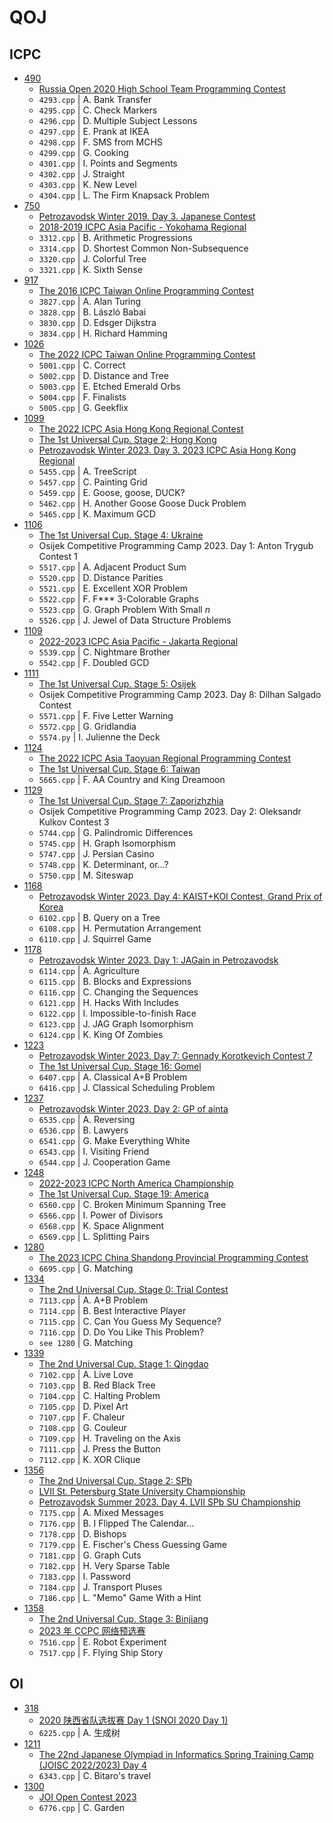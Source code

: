 # QOJ

## ICPC

- [490](./490)
    - [Russia Open 2020 High School Team Programming Contest](https://qoj.ac/contest/490)
    - `4293.cpp` | A. Bank Transfer
    - `4295.cpp` | C. Check Markers
    - `4296.cpp` | D. Multiple Subject Lessons
    - `4297.cpp` | E. Prank at IKEA
    - `4298.cpp` | F. SMS from MCHS
    - `4299.cpp` | G. Cooking
    - `4301.cpp` | I. Points and Segments
    - `4302.cpp` | J. Straight
    - `4303.cpp` | K. New Level
    - `4304.cpp` | L. The Firm Knapsack Problem
- [750](./750)
    - [Petrozavodsk Winter 2019. Day 3. Japanese Contest](https://qoj.ac/contest/750)
    - [2018-2019 ICPC Asia Pacific - Yokohama Regional](https://qoj.ac/contest/750?v=1)
    - `3312.cpp` | B. Arithmetic Progressions
    - `3314.cpp` | D. Shortest Common Non-Subsequence
    - `3320.cpp` | J. Colorful Tree
    - `3321.cpp` | K. Sixth Sense
- [917](./917)
    - [The 2016 ICPC Taiwan Online Programming Contest](https://qoj.ac/contest/917)
    - `3827.cpp` | A. Alan Turing
    - `3828.cpp` | B. László Babai
    - `3830.cpp` | D. Edsger Dijkstra
    - `3834.cpp` | H. Richard Hamming
- [1026](./1026)
    - [The 2022 ICPC Taiwan Online Programming Contest](https://qoj.ac/contest/1026)
    - `5001.cpp` | C. Correct
    - `5002.cpp` | D. Distance and Tree
    - `5003.cpp` | E. Etched Emerald Orbs
    - `5004.cpp` | F. Finalists
    - `5005.cpp` | G. Geekflix
- [1099](./1099)
    - [The 2022 ICPC Asia Hong Kong Regional Contest](https://qoj.ac/contest/1099)
    - [The 1st Universal Cup. Stage 2: Hong Kong](https://qoj.ac/contest/1099?v=1)
    - [Petrozavodsk Winter 2023. Day 3. 2023 ICPC Asia Hong Kong Regional](https://qoj.ac/contest/1099?v=2)
    - `5455.cpp` | A. TreeScript
    - `5457.cpp` | C. Painting Grid
    - `5459.cpp` | E. Goose, goose, DUCK?
    - `5462.cpp` | H. Another Goose Goose Duck Problem
    - `5465.cpp` | K. Maximum GCD
- [1106](./1106)
    - [The 1st Universal Cup. Stage 4: Ukraine](https://qoj.ac/contest/1106)
    - Osijek Competitive Programming Camp 2023. Day 1: Anton Trygub Contest 1
    - `5517.cpp` | A. Adjacent Product Sum
    - `5520.cpp` | D. Distance Parities
    - `5521.cpp` | E. Excellent XOR Problem
    - `5522.cpp` | F. F*** 3-Colorable Graphs
    - `5523.cpp` | G. Graph Problem With Small $n$
    - `5526.cpp` | J. Jewel of Data Structure Problems
- [1109](./1109)
    - [2022-2023 ICPC Asia Pacific - Jakarta Regional](https://qoj.ac/contest/1109)
    - `5539.cpp` | C. Nightmare Brother
    - `5542.cpp` | F. Doubled GCD
- [1111](./1111)
    - [The 1st Universal Cup. Stage 5: Osijek](https://qoj.ac/contest/1111)
    - Osijek Competitive Programming Camp 2023. Day 8: Dilhan Salgado Contest
    - `5571.cpp` | F. Five Letter Warning
    - `5572.cpp` | G. Gridlandia
    - `5574.py`  | I. Julienne the Deck
- [1124](./1124)
    - [The 2022 ICPC Asia Taoyuan Regional Programming Contest](https://qoj.ac/contest/1124)
    - [The 1st Universal Cup. Stage 6: Taiwan](https://qoj.ac/contest/1124?v=1)
    - `5665.cpp` | F. AA Country and King Dreamoon
- [1129](./1129)
    - [The 1st Universal Cup. Stage 7: Zaporizhzhia](https://qoj.ac/contest/1129)
    - Osijek Competitive Programming Camp 2023. Day 2: Oleksandr Kulkov Contest 3
    - `5744.cpp` | G. Palindromic Differences
    - `5745.cpp` | H. Graph Isomorphism
    - `5747.cpp` | J. Persian Casino
    - `5748.cpp` | K. Determinant, or...?
    - `5750.cpp` | M. Siteswap
- [1168](./1168)
    - [Petrozavodsk Winter 2023. Day 4: KAIST+KOI Contest, Grand Prix of Korea](https://qoj.ac/contest/1168)
    - `6102.cpp` | B. Query on a Tree
    - `6108.cpp` | H. Permutation Arrangement
    - `6110.cpp` | J. Squirrel Game
- [1178](./1178)
    - [Petrozavodsk Winter 2023. Day 1: JAGain in Petrozavodsk](https://qoj.ac/contest/1178)
    - `6114.cpp` | A. Agriculture
    - `6115.cpp` | B. Blocks and Expressions
    - `6116.cpp` | C. Changing the Sequences
    - `6121.cpp` | H. Hacks With Includes
    - `6122.cpp` | I. Impossible-to-finish Race
    - `6123.cpp` | J. JAG Graph Isomorphism
    - `6124.cpp` | K. King Of Zombies
- [1223](./1223)
    - [Petrozavodsk Winter 2023. Day 7: Gennady Korotkevich Contest 7](https://qoj.ac/contest/1223)
    - [The 1st Universal Cup. Stage 16: Gomel](https://qoj.ac/contest/1223?v=1)
    - `6407.cpp` | A. Classical A+B Problem
    - `6416.cpp` | J. Classical Scheduling Problem
- [1237](./1237)
    - [Petrozavodsk Winter 2023. Day 2: GP of ainta](https://qoj.ac/contest/1237)
    - `6535.cpp` | A. Reversing
    - `6536.cpp` | B. Lawyers
    - `6541.cpp` | G. Make Everything White
    - `6543.cpp` | I. Visiting Friend
    - `6544.cpp` | J. Cooperation Game
- [1248](./1248)
    - [2022-2023 ICPC North America Championship](https://qoj.ac/contest/1248)
    - [The 1st Universal Cup. Stage 19: America](https://qoj.ac/contest/1248?v=1)
    - `6560.cpp` | C. Broken Minimum Spanning Tree
    - `6566.cpp` | I. Power of Divisors
    - `6568.cpp` | K. Space Alignment
    - `6569.cpp` | L. Splitting Pairs
- [1280](./1280)
    - [The 2023 ICPC China Shandong Provincial Programming Contest](https://qoj.ac/contest/1280)
    - `6695.cpp` | G. Matching
- [1334](./1334)
    - [The 2nd Universal Cup. Stage 0: Trial Contest](https://qoj.ac/contest/1334)
    - `7113.cpp` | A. A+B Problem
    - `7114.cpp` | B. Best Interactive Player
    - `7115.cpp` | C. Can You Guess My Sequence?
    - `7116.cpp` | D. Do You Like This Problem?
    - `see 1280` | G. Matching
- [1339](./1339)
    - [The 2nd Universal Cup. Stage 1: Qingdao](https://qoj.ac/contest/1339)
    - `7102.cpp` | A. Live Love
    - `7103.cpp` | B. Red Black Tree
    - `7104.cpp` | C. Halting Problem
    - `7105.cpp` | D. Pixel Art
    - `7107.cpp` | F. Chaleur
    - `7108.cpp` | G. Couleur
    - `7109.cpp` | H. Traveling on the Axis
    - `7111.cpp` | J. Press the Button
    - `7112.cpp` | K. XOR Clique
- [1356](./1356)
    - [The 2nd Universal Cup. Stage 2: SPb](https://qoj.ac/contest/1356)
    - [LVII St. Petersburg State University Championship](https://qoj.ac/contest/1356?v=1)
    - [Petrozavodsk Summer 2023. Day 4. LVII SPb SU Championship](https://qoj.ac/contest/1356?v=2)
    - `7175.cpp` | A. Mixed Messages
    - `7176.cpp` | B. I Flipped The Calendar...
    - `7178.cpp` | D. Bishops
    - `7179.cpp` | E. Fischer's Chess Guessing Game
    - `7181.cpp` | G. Graph Cuts
    - `7182.cpp` | H. Very Sparse Table
    - `7183.cpp` | I. Password
    - `7184.cpp` | J. Transport Pluses
    - `7186.cpp` | L. "Memo" Game With a Hint
- [1358](./1358)
    - [The 2nd Universal Cup. Stage 3: Binjiang](https://qoj.ac/contest/1358)
    - [2023 年 CCPC 网络预选赛](https://qoj.ac/contest/1358?v=1)
    - `7516.cpp` | E. Robot Experiment
    - `7517.cpp` | F. Flying Ship Story

## OI

- [318](./318)
    - [2020 陕西省队选拔赛 Day 1 (SNOI 2020 Day 1)](https://qoj.ac/contest/318)
    - `6225.cpp` | A. 生成树
- [1211](./1211)
    - [The 22nd Japanese Olympiad in Informatics Spring Training Camp (JOISC 2022/2023) Day 4](https://qoj.ac/contest/1211)
    - `6343.cpp` | C. Bitaro's travel
- [1300](./1300)
    - [JOI Open Contest 2023](https://qoj.ac/contest/1300)
    - `6776.cpp` | C. Garden
